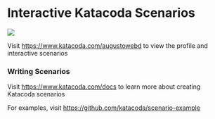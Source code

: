 # Interactive Katacoda Scenarios

[![](http://shields.katacoda.com/katacoda/augustowebd/count.svg)](https://www.katacoda.com/augustowebd "Get your profile on Katacoda.com")

Visit https://www.katacoda.com/augustowebd to view the profile and interactive scenarios

### Writing Scenarios
Visit https://www.katacoda.com/docs to learn more about creating Katacoda scenarios

For examples, visit https://github.com/katacoda/scenario-example
